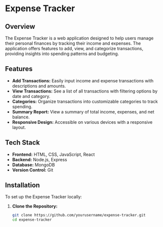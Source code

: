 # Expense Tracker

## Overview

The Expense Tracker is a web application designed to help users manage their personal finances by tracking their income and expenses. The application offers features to add, view, and categorize transactions, providing insights into spending patterns and budgeting.

## Features

- **Add Transactions:** Easily input income and expense transactions with descriptions and amounts.
- **View Transactions:** See a list of all transactions with filtering options by date and category.
- **Categories:** Organize transactions into customizable categories to track spending.
- **Summary Report:** View a summary of total income, expenses, and net balance.
- **Responsive Design:** Accessible on various devices with a responsive layout.

## Tech Stack

- **Frontend:** HTML, CSS, JavaScript, React
- **Backend:** Node.js, Express
- **Database:** MongoDB
- **Version Control:** Git

## Installation

To set up the Expense Tracker locally:

1. **Clone the Repository:**
   ```bash
   git clone https://github.com/yourusername/expense-tracker.git
   cd expense-tracker
